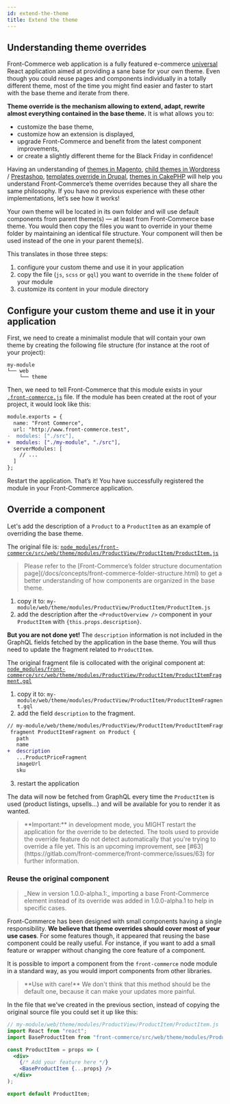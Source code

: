 ```yaml
---
id: extend-the-theme
title: Extend the theme
---
```


## Understanding theme overrides

Front-Commerce web application is a fully featured e-commerce [universal](https://cdb.reacttraining.com/universal-javascript-4761051b7ae9)
React application aimed at providing a sane base for your own theme.
Even though you could reuse pages and components individually in a totally different theme,
most of the time you might find easier and faster to start with the base theme and
iterate from there.

**Theme override is the mechanism allowing to extend, adapt, rewrite almost everything contained in the base theme.** It is what allows you to:

- customize the base theme,
- customize how an extension is displayed,
- upgrade Front-Commerce and benefit from the latest component improvements,
- or create a slightly different theme for the Black Friday in confidence!

Having an understanding of [themes in Magento](https://devdocs.magento.com/guides/v2.3/frontend-dev-guide/templates/template-overview.html), [child themes in Wordpress](https://developer.wordpress.org/themes/advanced-topics/child-themes/) / [Prestashop](https://devdocs.prestashop.com/1.7/themes/reference/template-inheritance/parent-child-feature/), [templates override in Drupal](https://www.drupal.org/docs/8/theming/twig/working-with-twig-templates), [themes in CakePHP](https://book.cakephp.org/3.0/en/views/themes.html) will help you understand Front-Commerce’s theme overrides because they all share the same philosophy.
If you have no previous experience with these other implementations, let’s see how it works!

Your own theme will be located in its own folder and will use default components from
parent theme(s) — at least from Front-Commerce base theme.
You would then copy the files you want to override in your theme folder by maintaining
an identical file structure.
Your component will then be used instead of the one in your parent theme(s).

This translates in those three steps:

1. configure your custom theme and use it in your application
2. copy the file (`js`, `scss` or `gql`) you want to override in the `theme` folder of your module
3. customize its content in your module directory

## Configure your custom theme and use it in your application

First, we need to create a minimalist module that will contain your own theme by creating the following file structure (for instance at the root of your project):

```
my-module
└── web
    └── theme
```

Then, we need to tell Front-Commerce that this module exists in your [`.front-commerce.js`](/docs/reference/front-commerce-js.html) file. If the module has been created at the root of your project, it would look like this:

```diff
module.exports = {
  name: "Front Commerce",
  url: "http://www.front-commerce.test",
-  modules: ["./src"],
+  modules: ["./my-module", "./src"],
  serverModules: [
    // ...
  ]
};
```

Restart the application.
That’s it! You have successfully registered the module in your Front-Commerce application.

## Override a component

Let's add the description of a `Product` to a `ProductItem` as an example of overriding the base theme.

The original file is: [`node_modules/front-commerce/src/web/theme/modules/ProductView/ProductItem/ProductItem.js`](https://gitlab.com/front-commerce/front-commerce/blob/master/src/web/theme/modules/ProductView/ProductItem/ProductItem.js)

<blockquote class="info">
Please refer to the [Front-Commerce’s folder structure documentation page](/docs/concepts/front-commerce-folder-structure.html) to get a better
understanding of how components are organized in the base theme.
</blockquote>

1. copy it to: `my-module/web/theme/modules/ProductView/ProductItem/ProductItem.js`
2. add the description after the `<ProductOverview />` component in your `ProductItem` with `{this.props.description}`.

**But you are not done yet!**
The `description` information is not included in the GraphQL fields fetched by the application in the base theme.
You will thus need to update the fragment related to `ProductItem`.

The original fragment file is collocated with the original component at: [`node_modules/front-commerce/src/web/theme/modules/ProductView/ProductItem/ProductItemFragment.gql`](https://gitlab.com/front-commerce/front-commerce/blob/master/src/web/theme/modules/ProductView/ProductItem/ProductItemFragment.gql)

1. copy it to: `my-module/web/theme/modules/ProductView/ProductItem/ProductItemFragment.gql`
2. add the field `description` to the fragment.

```diff
// my-module/web/theme/modules/ProductView/ProductItem/ProductItemFragment.gql
 fragment ProductItemFragment on Product {
   path
   name
+  description
   ...ProductPriceFragment
   imageUrl
   sku
```

3. restart the application

The data will now be fetched from GraphQL every time the `ProductItem` is used (product listings, upsells…) and will be available for you to render it as wanted.

<blockquote class="warning">
**Important:** in development mode, you MIGHT restart the application for the override to be detected.
The tools used to provide the override feature do not detect automatically that you're trying to override a file yet. This is an upcoming improvement, see [#63](https://gitlab.com/front-commerce/front-commerce/issues/63) for further information.
</blockquote>

### Reuse the original component

<blockquote class="feature--new">
_New in version 1.0.0-alpha.1:_ importing a base Front-Commerce element instead of its override was added in 1.0.0-alpha.1 to help in specific cases.
</blockquote>

Front-Commerce has been designed with small components having a single responsibility.
**We believe that theme overrides should cover most of your use cases**.
For some features though, it appeared that reusing the base component could be really useful.
For instance, if you want to add a small feature or wrapper without changing the core feature of a component.

It is possible to import a component from the `front-commerce` node module in a standard way,
as you would import components from other libraries.

<blockquote class="note">
**Use with care!** We don't think that this method should be the default one, because it can make your updates more painful.
</blockquote>

In the file that we've created in the previous section, instead of copying the original source file you could set it up like this:

```jsx
// my-module/web/theme/modules/ProductView/ProductItem/ProductItem.js
import React from "react";
import BaseProductItem from "front-commerce/src/web/theme/modules/ProductView/ProductItem/ProductItem.js";

const ProductItem = props => (
  <div>
    {/* Add your feature here */}
    <BaseProductItem {...props} />
  </div>
);

export default ProductItem;
```
